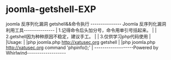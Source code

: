 # joomla-getshell-EXP
joomla 反序列化漏洞 getshell&amp;&amp;命令执行
--------------- Joomla 反序列化漏洞利用工具---------------
|      1.记得命令后头加分号，命令用单引号括起来。        |
|      2.getshell因为种种原因不稳定，建议手工。          |
|      3.仅供学习php代码使用                             |
|Usage:                                                  |
|php joomla.php http://xatusec.org getshell              |
|php joomla.php http://xatusec.org command 'phpinfo();'  |
-------------------Powered by Whirlwind-------------------

